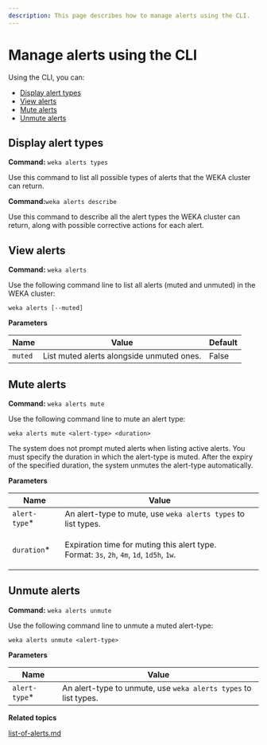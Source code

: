 ```yaml
---
description: This page describes how to manage alerts using the CLI.
---
```


# Manage alerts using the CLI

Using the CLI, you can:

* [Display alert types](alerts-1.md#view-alerts)
* [View alerts](alerts-1.md#mute-alerts)
* [Mute alerts](alerts-1.md#mute-alerts)
* [Unmute alerts](alerts-1.md#unmute-alerts)

## **Display alert types**

**Command:** `weka alerts types`

Use this command to list all possible types of alerts that the WEKA cluster can return.

**Command:**`weka alerts describe`

Use this command to describe all the alert types the WEKA cluster can return, along with possible corrective actions for each alert.

## **View alerts**

**Command:** `weka alerts`

Use the following command line to list all alerts (muted and unmuted) in the WEKA cluster:

`weka alerts [--muted]`

**Parameters**

| Name    | Value                                     | Default |
| ------- | ----------------------------------------- | ------- |
| `muted` | List muted alerts alongside unmuted ones. | False   |

## **Mute alerts**

**Command:** `weka alerts mute`

Use the following command line to mute an alert type:

`weka alerts mute <alert-type> <duration>`

The system does not prompt muted alerts when listing active alerts. You must specify the duration in which the alert-type is muted. After the expiry of the specified duration, the system unmutes the alert-type automatically.

**Parameters**

| Name           | Value                                                                                                                                                                 |
| -------------- | --------------------------------------------------------------------------------------------------------------------------------------------------------------------- |
| `alert-type`\* | An alert-type to mute, use `weka alerts types` to list types.                                                                                                         |
| `duration`\*   | <p>Expiration time for muting this alert type.<br>Format: <code>3s</code>, <code>2h</code>, <code>4m</code>, <code>1d</code>, <code>1d5h</code>, <code>1w</code>.</p> |

## **Unmute alerts**

**Command:** `weka alerts unmute`

Use the following command line to unmute a muted alert-type:

`weka alerts unmute <alert-type>`

**Parameters**

| Name           | Value                                                           |
| -------------- | --------------------------------------------------------------- |
| `alert-type`\* | An alert-type to unmute, use `weka alerts types` to list types. |



**Related topics**

[list-of-alerts.md](list-of-alerts.md "mention")
